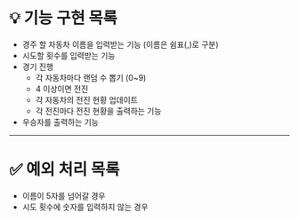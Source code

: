 # 💡 기능 구현 목록

- 경주 할 자동차 이름을 입력받는 기능 (이름은 쉼표(,)로 구분)
- 시도할 횟수를 입력받는 기능
- 경기 진행
  - 각 자동차마다 랜덤 수 뽑기 (0~9)
  - 4 이상이면 전진
  - 각 자동차의 전진 현황 업데이트
  - 각 전진마다 전진 현황을 출력하는 기능
- 우승자를 출력하는 기능

---

# ✅ 예외 처리 목록

- 이름이 5자를 넘어갈 경우
- 시도 횟수에 숫자를 입력하지 않는 경우
